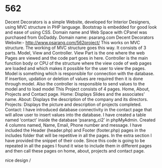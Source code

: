 # 562

Decent Decorators is a simple Website, developed for Interior Designers, using MVC structure in PHP language. Bootstrap is embedded for good look and ease of using CSS. Domain name and Web Space with CPanel was purchased from GoDaddy. 
Domain name: psarang.com
Decent Decorators Website:-
http://www.psarang.com/562project/
This works on MVC structure. The working of MVC structure goes this way. It consists of 3 parts. Model, View and Controller. View Part is the one where the web Pages are viewed and the code part goes in here. Controller is the main function body or CPU of the structure where the view code of web pages are loaded and which makes it possible for the user to view the pages. Model is something which is responsible for connection with the database. If insertion, updation or deletion of values are required then it is done through model. Also the controller is responsible to send values to the model and to load model 
This Project consists of 4 pages. Home, About, Projects and Contact page. 
Home: Displays Slides and the associates’ name.
About: Displays the description of the company and its directors.
Projects: Displays the picture and description of projects completed.
Contact: I have introduced database connectivity in the contact page that will allow user to insert values into the database.
I have created a table named ‘contact’ inside the database ‘psarang_ci2’ in phpMyAdmin. Created 4 columns named, Name, Email, Phone number and message.
I have included the Header (header.php) and Footer (footer.php) pages in the includes folder that will be repetitive in all the pages. In the extra section I have provided the snippet of their code. Since this code is going to be repeated in all the pages I found it wise to include them in different pages and then call these pages on home, about, projects and contact page.

nice design
/
